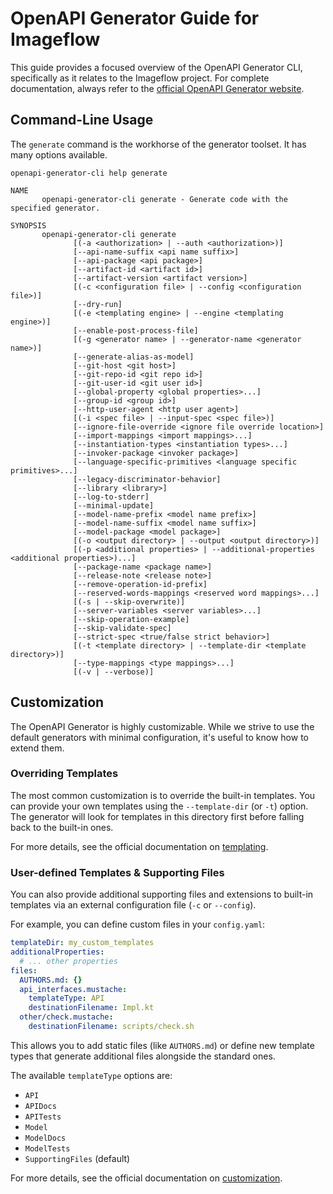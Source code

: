 # OpenAPI Generator Guide for Imageflow

This guide provides a focused overview of the OpenAPI Generator CLI, specifically as it relates to the Imageflow project. For complete documentation, always refer to the [official OpenAPI Generator website](https://openapi-generator.tech/).

## Command-Line Usage

The `generate` command is the workhorse of the generator toolset. It has many options available.

```text
openapi-generator-cli help generate

NAME
       openapi-generator-cli generate - Generate code with the specified generator.

SYNOPSIS
       openapi-generator-cli generate
              [(-a <authorization> | --auth <authorization>)]
              [--api-name-suffix <api name suffix>]
              [--api-package <api package>]
              [--artifact-id <artifact id>]
              [--artifact-version <artifact version>]
              [(-c <configuration file> | --config <configuration file>)]
              [--dry-run]
              [(-e <templating engine> | --engine <templating engine>)]
              [--enable-post-process-file]
              [(-g <generator name> | --generator-name <generator name>)]
              [--generate-alias-as-model]
              [--git-host <git host>]
              [--git-repo-id <git repo id>]
              [--git-user-id <git user id>]
              [--global-property <global properties>...]
              [--group-id <group id>]
              [--http-user-agent <http user agent>]
              [(-i <spec file> | --input-spec <spec file>)]
              [--ignore-file-override <ignore file override location>]
              [--import-mappings <import mappings>...]
              [--instantiation-types <instantiation types>...]
              [--invoker-package <invoker package>]
              [--language-specific-primitives <language specific primitives>...]
              [--legacy-discriminator-behavior]
              [--library <library>]
              [--log-to-stderr]
              [--minimal-update]
              [--model-name-prefix <model name prefix>]
              [--model-name-suffix <model name suffix>]
              [--model-package <model package>]
              [(-o <output directory> | --output <output directory>)]
              [(-p <additional properties> | --additional-properties <additional properties>)...]
              [--package-name <package name>]
              [--release-note <release note>]
              [--remove-operation-id-prefix]
              [--reserved-words-mappings <reserved word mappings>...]
              [(-s | --skip-overwrite)]
              [--server-variables <server variables>...]
              [--skip-operation-example]
              [--skip-validate-spec]
              [--strict-spec <true/false strict behavior>]
              [(-t <template directory> | --template-dir <template directory>)]
              [--type-mappings <type mappings>...]
              [(-v | --verbose)]
```

## Customization

The OpenAPI Generator is highly customizable. While we strive to use the default generators with minimal configuration, it's useful to know how to extend them.

### Overriding Templates

The most common customization is to override the built-in templates. You can provide your own templates using the `--template-dir` (or `-t`) option. The generator will look for templates in this directory first before falling back to the built-in ones.

For more details, see the official documentation on [templating](https://openapi-generator.tech/docs/templating).

### User-defined Templates & Supporting Files

You can also provide additional supporting files and extensions to built-in templates via an external configuration file (`-c` or `--config`).

For example, you can define custom files in your `config.yaml`:

```yaml
templateDir: my_custom_templates
additionalProperties:
  # ... other properties
files:
  AUTHORS.md: {}
  api_interfaces.mustache:
    templateType: API
    destinationFilename: Impl.kt
  other/check.mustache:
    destinationFilename: scripts/check.sh
```

This allows you to add static files (like `AUTHORS.md`) or define new template types that generate additional files alongside the standard ones.

The available `templateType` options are:
* `API`
* `APIDocs`
* `APITests`
* `Model`
* `ModelDocs`
* `ModelTests`
* `SupportingFiles` (default)

For more details, see the official documentation on [customization](https://openapi-generator.tech/docs/customization).